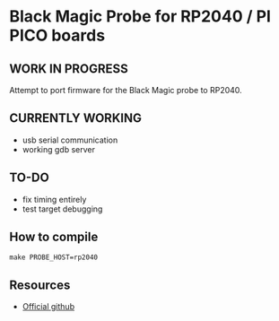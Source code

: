 # Black Magic Probe for RP2040 / PI PICO boards
## WORK IN PROGRESS

Attempt to port firmware for the Black Magic probe to RP2040.

## CURRENTLY WORKING
- usb serial communication
- working gdb server

## TO-DO
- fix timing entirely
- test target debugging

## How to compile
```make PROBE_HOST=rp2040```

## Resources
* [Official github](https://github.com/blackmagic-debug/blackmagic)
